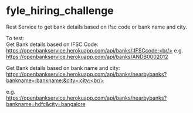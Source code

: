 # fyle_hiring_challenge
Rest Service to get bank details based on ifsc code or bank name and city.

To test:<br/>
Get Bank details based on IFSC Code:<br/>
https://openbankservice.herokuapp.com/api/banks/:IFSCcode:<br/>
e.g.<br/>
https://openbankservice.herokuapp.com/api/banks/ANDB0002012<br/>

Get Bank details based on bank name and city:<br/>
https://openbankservice.herokuapp.com/api/banks/nearbybanks?bankname=:bankname:&city=:city:<br/>

e.g.<br/>
https://openbankservice.herokuapp.com/api/banks/nearbybanks?bankname=hdfc&city=bangalore<br/>



